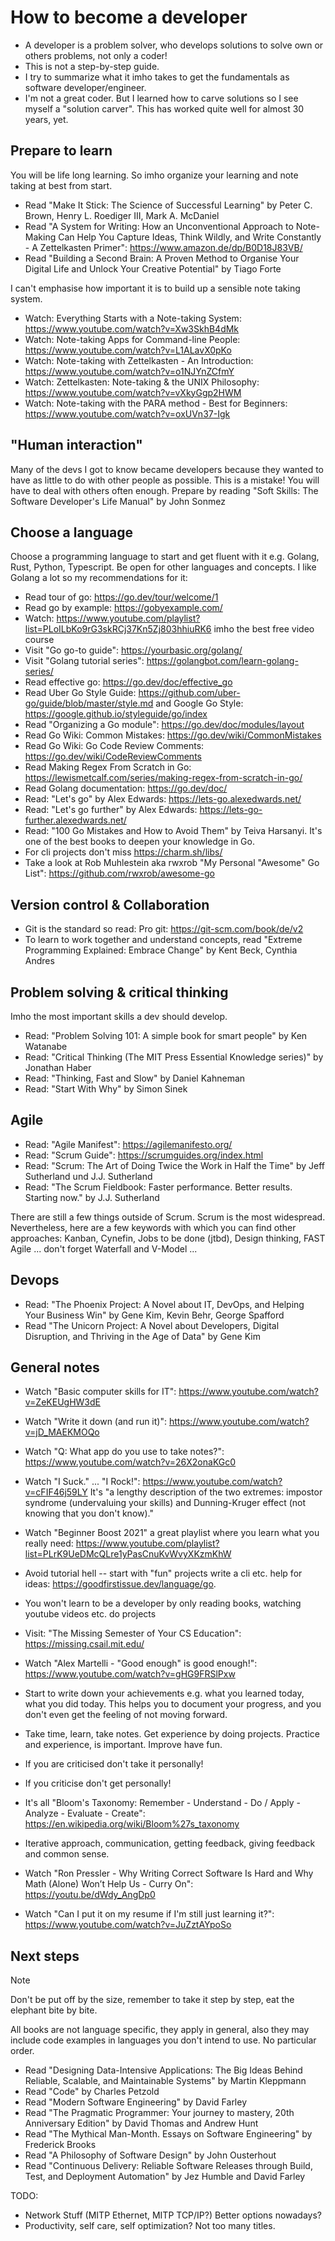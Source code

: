 # How to become a developer

- A developer is a problem solver, who develops solutions to solve own or others problems, not only a coder!
- This is not a step-by-step guide.
- I try to summarize what it imho takes to get the fundamentals as software developer/engineer.
- I'm not a great coder. But I learned how to carve solutions so I see myself a "solution carver". This has worked quite well for almost 30 years, yet.

## Prepare to learn
You will be life long learning. So imho organize your learning and note taking at best from start.
- Read "Make It Stick: The Science of Successful Learning" by Peter C. Brown, Henry L. Roediger III, Mark A. McDaniel
- Read "A System for Writing: How an Unconventional Approach to Note-Making Can Help You Capture Ideas, Think Wildly, and Write Constantly - A Zettelkasten Primer": https://www.amazon.de/dp/B0D18J83VB/
- Read "Building a Second Brain: A Proven Method to Organise Your Digital Life and Unlock Your Creative Potential" by Tiago Forte

I can't emphasise how important it is to build up a sensible note taking system.
- Watch: Everything Starts with a Note-taking System: https://www.youtube.com/watch?v=Xw3SkhB4dMk
- Watch: Note-taking Apps for Command-line People: https://www.youtube.com/watch?v=L1ALavX0pKo
- Watch: Note-taking with Zettelkasten - An Introduction: https://www.youtube.com/watch?v=o1NJYnZCfmY
- Watch: Zettelkasten: Note-taking & the UNIX Philosophy: https://www.youtube.com/watch?v=vXkyGgp2HWM
- Watch: Note-taking with the PARA method - Best for Beginners: https://www.youtube.com/watch?v=oxUVn37-Igk 

## "Human interaction"
Many of the devs I got to know became developers because they wanted to have as little to do with other people as possible. This is a mistake! You will have to deal with others often enough. Prepare by reading "Soft Skills: The Software Developer's Life Manual" by John Sonmez

## Choose a language
Choose a programming language to start and get fluent with it e.g. Golang, Rust, Python, Typescript. Be open for other languages and concepts.
I like Golang a lot so my recommendations for it:
- Read tour of go: https://go.dev/tour/welcome/1
- Read go by example: https://gobyexample.com/
- Watch: https://www.youtube.com/playlist?list=PLoILbKo9rG3skRCj37Kn5Zj803hhiuRK6 imho the best free video course
- Visit "Go go-to guide": https://yourbasic.org/golang/
- Visit "Golang tutorial series": https://golangbot.com/learn-golang-series/ 
- Read effective go: https://go.dev/doc/effective_go
- Read Uber Go Style Guide: https://github.com/uber-go/guide/blob/master/style.md and Google Go Style: https://google.github.io/styleguide/go/index
- Read "Organizing a Go module": https://go.dev/doc/modules/layout
- Read Go Wiki: Common Mistakes: https://go.dev/wiki/CommonMistakes
- Read Go Wiki: Go Code Review Comments: https://go.dev/wiki/CodeReviewComments
- Read Making Regex From Scratch in Go: https://lewismetcalf.com/series/making-regex-from-scratch-in-go/
- Read Golang documentation: https://go.dev/doc/
- Read: "Let's go" by Alex Edwards: https://lets-go.alexedwards.net/
- Read: "Let's go further" by Alex Edwards: https://lets-go-further.alexedwards.net/
- Read: "100 Go Mistakes and How to Avoid Them" by Teiva Harsanyi. It's one of the best books to deepen your knowledge in Go.
- For cli projects don't miss https://charm.sh/libs/
- Take a look at Rob Muhlestein aka rwxrob "My Personal "Awesome" Go List": https://github.com/rwxrob/awesome-go

## Version control & Collaboration

- Git is the standard so read: Pro git: https://git-scm.com/book/de/v2
- To learn to work together and understand concepts, read "Extreme Programming Explained: Embrace Change" by Kent Beck, Cynthia Andres

## Problem solving & critical thinking
Imho the most important skills a dev should develop.

- Read: "Problem Solving 101: A simple book for smart people" by Ken Watanabe
- Read: "Critical Thinking (The MIT Press Essential Knowledge series)" by Jonathan Haber
- Read: "Thinking, Fast and Slow" by Daniel Kahneman
- Read: "Start With Why" by Simon Sinek

## Agile
- Read: "Agile Manifest": https://agilemanifesto.org/
- Read: "Scrum Guide": https://scrumguides.org/index.html
- Read: "Scrum: The Art of Doing Twice the Work in Half the Time" by Jeff Sutherland und J.J. Sutherland
- Read: "The Scrum Fieldbook: Faster performance. Better results. Starting now." by J.J. Sutherland 

There are still a few things outside of Scrum. Scrum is the most widespread. Nevertheless, here are a few keywords with which you can find other approaches: Kanban, Cynefin, Jobs to be done (jtbd), Design thinking, FAST Agile ... don't forget Waterfall and V-Model ...


## Devops

- Read: "The Phoenix Project: A Novel about IT, DevOps, and Helping Your Business Win" by Gene Kim, Kevin Behr, George Spafford
- Read "The Unicorn Project: A Novel about Developers, Digital Disruption, and Thriving in the Age of Data" by Gene Kim


## General notes

- Watch "Basic computer skills for IT": https://www.youtube.com/watch?v=ZeKEUgHW3dE
- Watch "Write it down (and run it)": https://www.youtube.com/watch?v=jD_MAEKMOQo
- Watch "Q: What app do you use to take notes?": https://www.youtube.com/watch?v=26X2onaKGc0
- Watch "I Suck." ... "I Rock!": https://www.youtube.com/watch?v=cFIF46j59LY It's "a lengthy description of the two extremes: impostor syndrome (undervaluing your skills) and Dunning-Kruger effect (not knowing that you don't know)."

- Watch "Beginner Boost 2021" a great playlist where you learn what you really need: https://www.youtube.com/playlist?list=PLrK9UeDMcQLre1yPasCnuKvWvyXKzmKhW
- Avoid tutorial hell -- start with "fun" projects write a cli etc. help for ideas: https://goodfirstissue.dev/language/go.
- You won't learn to be a developer by only reading books, watching youtube videos etc. do projects
- Visit: "The Missing Semester of Your CS Education": https://missing.csail.mit.edu/
- Watch "Alex Martelli - "Good enough" is good enough!": https://www.youtube.com/watch?v=gHG9FRSlPxw
- Start to write down your achievements e.g. what you learned today, what you did today. This helps you to document your progress, and you don't even get the feeling of not moving forward.
- Take time, learn, take notes. Get experience by doing projects. Practice and experience, is important. Improve have fun.
- If you are criticised don't take it personally!
- If you criticise don't get personally!
- It's all "Bloom's Taxonomy: Remember - Understand - Do / Apply - Analyze - Evaluate - Create": https://en.wikipedia.org/wiki/Bloom%27s_taxonomy
- Iterative approach, communication, getting feedback, giving feedback and common sense.
- Watch "Ron Pressler - Why Writing Correct Software Is Hard and Why Math (Alone) Won’t Help Us - Curry On": https://youtu.be/dWdy_AngDp0
- Watch "Can I put it on my resume if I'm still just learning it?": https://www.youtube.com/watch?v=JuZztAYpoSo

## Next steps

> [!NOTE]
> Don't be put off by the size, remember to take it step by step, eat the elephant bite by bite.

All books are not language specific, they apply in general, also they may include code examples in languages you don't intend to use. No particular order.

- Read "Designing Data-Intensive Applications: The Big Ideas Behind Reliable, Scalable, and Maintainable Systems" by Martin Kleppmann
- Read "Code" by Charles Petzold
- Read "Modern Software Engineering" by David Farley
- Read "The Pragmatic Programmer: Your journey to mastery, 20th Anniversary Edition" by David Thomas and Andrew Hunt
- Read "The Mythical Man-Month. Essays on Software Engineering" by Frederick Brooks
- Read "A Philosophy of Software Design" by John Ousterhout
- Read "Continuous Delivery: Reliable Software Releases through Build, Test, and Deployment Automation" by Jez Humble and David Farley 
 
TODO: 
- Network Stuff (MITP Ethernet, MITP TCP/IP?) Better options nowadays?
- Productivity, self care, self optimization? Not too many titles.

